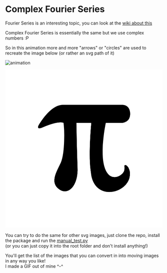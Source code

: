 # Complex Fourier Series

Fourier Series is an interesting topic, you can look at the [wiki about this](https://en.wikipedia.org/wiki/Fourier_series)

Complex Fourier Series is essentially the same but we use complex numbers :P

So in this animation more and more "arrows" or "circles" are used to recreate the image below (or rather an svg path of it)

![animation](animation/mixed_animation.gif)

![image of pi](icons/pi.png)

You can try to do the same for other svg images, just clone the repo, install the package and run the [manual_test.py](test/manual_test.py)  
(or you can just copy it into the root folder and don't install anything!)

You'll get the list of the images that you can convert in into moving images in any way you like!  
I made a GIF out of mine ^-^
